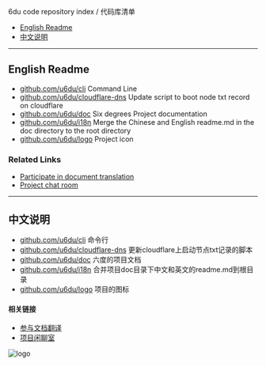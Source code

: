 6du code repository index / 代码库清单

* [English Readme](#english-readme)
* [中文说明](#中文说明)

---

## English Readme

* [github.com/u6du/cli](https://github.com/u6du/cli) Command Line
* [github.com/u6du/cloudflare-dns](https://github.com/u6du/cloudflare-dns) Update script to boot node txt record on cloudflare
* [github.com/u6du/doc](https://github.com/u6du/doc) Six degrees Project documentation
* [github.com/u6du/i18n](https://github.com/u6du/i18n) Merge the Chinese and English readme.md in the doc directory to the root directory
* [github.com/u6du/logo](https://github.com/u6du/logo) Project icon

### Related Links

- [Participate in document translation](https://gitlocalize.com/users/i6du)
- [Project chat room](https://gitter.im/u6du/community)

---

## 中文说明

* [github.com/u6du/cli](https://github.com/u6du/cli) 命令行
* [github.com/u6du/cloudflare-dns](https://github.com/u6du/cloudflare-dns) 更新cloudflare上启动节点txt记录的脚本
* [github.com/u6du/doc](https://github.com/u6du/doc) 六度的项目文档
* [github.com/u6du/i18n](https://github.com/u6du/i18n) 合并项目doc目录下中文和英文的readme.md到根目录
* [github.com/u6du/logo](https://github.com/u6du/logo) 项目的图标

#### 相关链接

* [参与文档翻译](https://gitlocalize.com/users/i6du)
* [项目闲聊室](https://gitter.im/u6du/community)

![logo](https://raw.githubusercontent.com/u6du/logo/master/logo.svg?sanitize=true)